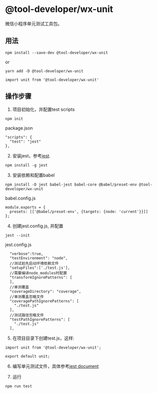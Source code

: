 # @tool-developer/wx-unit
微信小程序单元测试工具包。

## 用法
```
npm install --save-dev @tool-developer/wx-unit
```
or
```
yarn add -D @tool-developer/wx-unit
```

```
import unit from '@tool-developer/wx-unit'

```

## 操作步骤
1. 项目初始化，并配置test scripts
```
npm init
```
package.json
```
"scripts": {
  "test": "jest"
},
```

2. 安装jest，参考[jest](https://jestjs.io/).
```
npm install -g jest
```

3. 安装依赖和配置babel
```
npm install -D jest babel-jest babel-core @babel/preset-env @tool-developer/wx-unit
```
babel.config.js
```
module.exports = {
  presets: [['@babel/preset-env', {targets: {node: 'current'}}]]
};
```

4. 创建jest.config.js, 并配置
```
jest --init
```
jest.config.js
```
  "verbose":true,
  "testEnvironment": "node",
  //测试前先启动环境依赖文件
  "setupFiles":['./test.js'],
  //需要编译node_modules时配置
  "transformIgnorePatterns": [
  ],
  //单测覆盖
  "coverageDirectory": "coverage",
  //单测覆盖忽略文件
  "coveragePathIgnorePatterns": [
    "./test.js"
  ],
  //测试路径忽略文件
  "testPathIgnorePatterns": [
    "./test.js"
  ],
```

5. 在项目目录下创建test.js，这样:
```
import unit from '@tool-developer/wx-unit';

export default unit;
```

6. 编写单元测试文件，具体参考[jest document](https://jestjs.io/docs/en/getting-started)

7. 运行
```
npm run test
```



